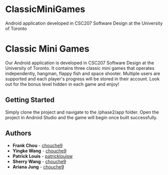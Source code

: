 # ClassicMiniGames

Android application developed in CSC207 Software Design at the University of Toronto
# Classic Mini Games

Our Android application is developed in CSC207 Software Design at the University of Toronto.
It contains three classic mini games that operates independently, hangman, flappy fish and space shooter. 
Multiple users are supported and each player's progress will be stored in their account.
Look out for the bonus level hidden in each game and enjoy!

## Getting Started

Simply clone the project and navigate to the /phase2/app folder. Open the project in Android Studio and the game will begin once built successfully. 

## Authors

* **Frank Chou** - [chouche9](https://github.com/chouche9)
* **Yingke Wang** - [chouche9](https://github.com/chouche9)
* **Patrick Louis** - [patricklouisw](https://github.com/patricklouisw)
* **Sherry Wang** - [chouche9](https://github.com/chouche9)
* **Ariana Jung** - [chouche9](https://github.com/chouche9)
